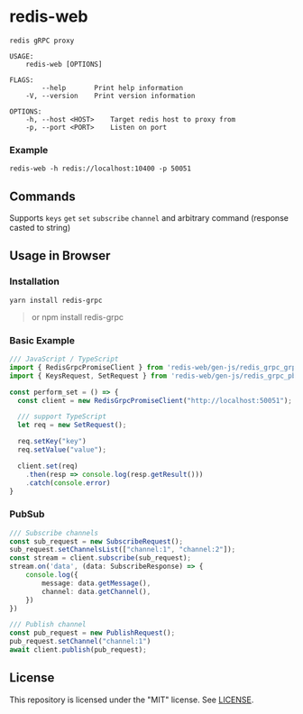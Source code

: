 # redis-web
```
redis gRPC proxy

USAGE:
    redis-web [OPTIONS]

FLAGS:
        --help       Print help information
    -V, --version    Print version information

OPTIONS:
    -h, --host <HOST>    Target redis host to proxy from
    -p, --port <PORT>    Listen on port
```
### Example
```
redis-web -h redis://localhost:10400 -p 50051
```

## Commands
Supports `keys` `get` `set` `subscribe` `channel` and arbitrary command (response casted to string)


## Usage in Browser
### Installation
```
yarn install redis-grpc
```
> or npm install redis-grpc
### Basic Example
```typescript
/// JavaScript / TypeScript
import { RedisGrpcPromiseClient } from 'redis-web/gen-js/redis_grpc_grpc_web_pb';
import { KeysRequest, SetRequest } from 'redis-web/gen-js/redis_grpc_pb';

const perform_set = () => {
  const client = new RedisGrpcPromiseClient("http://localhost:50051");

  /// support TypeScript
  let req = new SetRequest();

  req.setKey("key")
  req.setValue("value");

  client.set(req)
    .then(resp => console.log(resp.getResult()))
    .catch(console.error)
}
```

### PubSub
```typescript
/// Subscribe channels
const sub_request = new SubscribeRequest();
sub_request.setChannelsList(["channel:1", "channel:2"]);
const stream = client.subscribe(sub_request);
stream.on('data', (data: SubscribeResponse) => {
    console.log({
        message: data.getMessage(),
        channel: data.getChannel(),
    })
})

/// Publish channel
const pub_request = new PublishRequest();
pub_request.setChannel("channel:1")
await client.publish(pub_request);
```

## License

This repository is licensed under the "MIT" license. See [LICENSE](LICENSE).